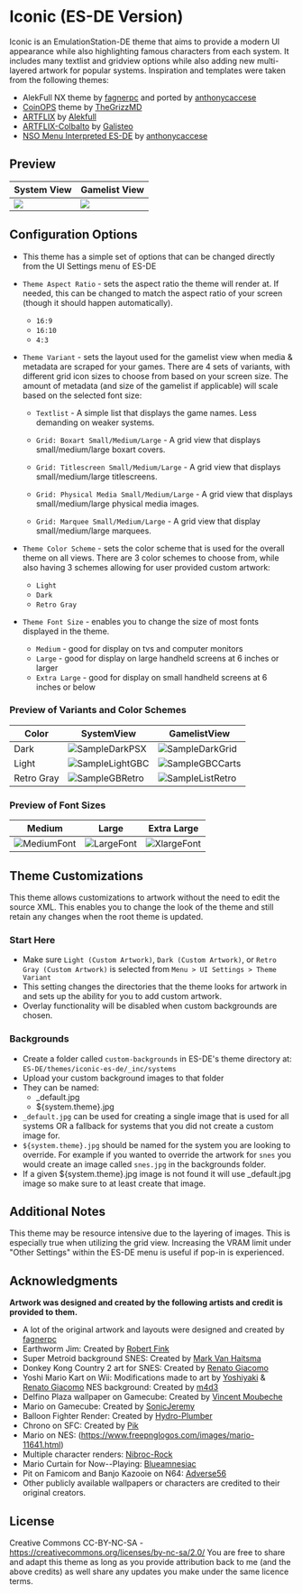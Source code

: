 # Iconic (ES-DE Version)
Iconic is an EmulationStation-DE theme that aims to provide a modern UI appearance while also highlighting famous characters from each system. It includes many textlist and gridview options while also adding new multi-layered artwork for popular systems. Inspiration and templates were taken from the following themes:

   - AlekFull NX theme by [fagnerpc](https://github.com/fagnerpc) and ported by [anthonycaccese](https://github.com/anthonycaccese)
   - [CoinOPS](https://github.com/TheGrizzMD/coinops-es-de) theme by [TheGrizzMD](https://github.com/TheGrizzMD)
   - [ARTFLIX](https://github.com/fagnerpc/Alekfull-ARTFLIX/) by [Alekfull](https://github.com/fagnerpc/)
   - [ARTFLIX-Colbalto](https://github.com/galisteogames/ARTFLIX-Cobalto/) by [Galisteo](https://github.com/galisteogames/)
   - [NSO Menu Interpreted ES-DE](https://github.com/anthonycaccese/nso-menu-interpreted-es-de) by [anthonycaccese](https://github.com/anthonycaccese)



## **Preview**

| System View | Gamelist View |
| --- | --- |
| <img src="https://github.com/Siddy212/iconic-es-de/assets/60283021/e72b2a5f-59f5-473c-82ff-2e3910aff469">| <img src="https://github.com/Siddy212/iconic-es-de/assets/60283021/bcf06376-5990-40f0-b361-70e65f8b0e95"> |


## **Configuration Options**

- This theme has a simple set of options that can be changed directly from the UI Settings menu of ES-DE
- `Theme Aspect Ratio` - sets the aspect ratio the theme will render at. If needed, this can be changed to match the aspect ratio of your screen (though it should happen automatically).
   - `16:9`
   - `16:10`
   - `4:3`
- `Theme Variant` - sets the layout used for the gamelist view when media & metadata are scraped for your games.  There are 4 sets of variants, with different grid icon sizes to choose from based on your screen size. The amount of metadata (and size of the gamelist if applicable) will scale based on the selected font size:
   - `Textlist` - A simple list that displays the game names. Less demanding on weaker systems.
     
   - `Grid: Boxart Small/Medium/Large` - A grid view that displays small/medium/large boxart covers.
     
   - `Grid: Titlescreen Small/Medium/Large` - A grid view that displays small/medium/large titlescreens.
     
   - `Grid: Physical Media Small/Medium/Large` - A grid view that displays small/medium/large physical media images.
          
   - `Grid: Marquee Small/Medium/Large` - A grid view that display small/medium/large marquees.

     
- `Theme Color Scheme` - sets the color scheme that is used for the overall theme on all views.  There are 3 color schemes to choose from, while also having 3 schemes allowing for user provided custom artwork:
   - `Light`
   - `Dark`
   - `Retro Gray`
- `Theme Font Size` - enables you to change the size of most fonts displayed in the theme.
   - `Medium` - good for display on tvs and computer monitors
   - `Large` - good for display on large handheld screens at 6 inches or larger
   - `Extra Large` - good for display on small handheld screens at 6 inches or below

### **Preview of Variants and Color Schemes**







| Color | SystemView | GamelistView |
| --- | --- | --- |
|Dark|![SampleDarkPSX](https://github.com/Siddy212/iconic-es-de/assets/60283021/15097176-7914-4b5e-b1a8-0627dc81808b)|![SampleDarkGrid](https://github.com/Siddy212/iconic-es-de/assets/60283021/01b0fb75-43f5-4aef-95c5-75800cacd8a7)|
|Light|![SampleLightGBC](https://github.com/Siddy212/iconic-es-de/assets/60283021/c8d33ecf-ed11-4bbb-a463-a8cfad608bdf)|![SampleGBCCarts](https://github.com/Siddy212/iconic-es-de/assets/60283021/933506fc-5619-4838-946d-99d9919d5686)|
|Retro Gray|![SampleGBRetro](https://github.com/Siddy212/iconic-es-de/assets/60283021/6fa06cbf-87dc-4c18-ab07-fdc6c059b2a5)|![SampleListRetro](https://github.com/Siddy212/iconic-es-de/assets/60283021/9dde49d9-1872-431e-9a9a-8db14d2e14d0)|

### Preview of Font Sizes

| Medium | Large | Extra Large |
| --- | --- | --- |
| ![MediumFont](https://github.com/Siddy212/iconic-es-de/assets/60283021/e5ac8b50-09b7-4d39-b9cb-07744b9eaab6) | ![LargeFont](https://github.com/Siddy212/iconic-es-de/assets/60283021/7a177c71-2c67-4bc9-8c55-b314bfa99147) | ![XlargeFont](https://github.com/Siddy212/iconic-es-de/assets/60283021/d1e0710a-3eb7-4d72-a513-0cd1c41db091) | 









## **Theme Customizations**

This theme allows customizations to artwork without the need to edit the source XML.  This enables you to change the look of the theme and still retain any changes when the root theme is updated.

### Start Here 
- Make sure `Light (Custom Artwork)`, `Dark (Custom Artwork)`, or `Retro Gray (Custom Artwork)`  is selected from `Menu > UI Settings > Theme Variant`
- This setting changes the directories that the theme looks for artwork in and sets up the ability for you to add custom artwork.
- Overlay functionality will be disabled when custom backgrounds are chosen.

### Backgrounds
- Create a folder called `custom-backgrounds` in ES-DE's theme directory at: `ES-DE/themes/iconic-es-de/_inc/systems`
- Upload your custom background images to that folder
- They can be named:
    - _default.jpg
    - ${system.theme}.jpg
- `_default.jpg` can be used for creating a single image that is used for all systems OR a fallback for systems that you did not create a custom image for.
- `${system.theme}.jpg` should be named for the system you are looking to override.  For example if you wanted to override the artwork for `snes` you would create an image called `snes.jpg` in the backgrounds folder.
- If a given ${system.theme}.jpg image is not found it will use _default.jpg image so make sure to at least create that image.

## **Additional Notes**

This theme may be resource intensive due to the layering of images. This is especially true when utilizing the grid view. Increasing the VRAM limit under "Other Settings" within the ES-DE menu is useful if pop-in is experienced.

## **Acknowledgments**


**Artwork was designed and created by the following artists and credit is provided to them.**
   - A lot of the original artwork and layouts were designed and created by [fagnerpc](https://github.com/fagnerpc)
   - Earthworm Jim: Created by [Robert Fink](https://finklematter.artstation.com/) 
   - Super Metroid background SNES: Created by [Mark Van Haitsma](https://www.artstation.com/mvhaitsma)
   - Donkey Kong Country 2 art for SNES: Created by [Renato Giacomo](https://www.artstation.com/renatogiacomini)
   - Yoshi Mario Kart on Wii: Modifications made to art by [Yoshiyaki](https://www.deviantart.com/yoshiyaki) & [Renato Giacomo](https://www.artstation.com/renatogiacomini)
      NES background: Created by [m4d3](https://www.reddit.com/r/gaming/comments/1kspxe/my_take_on_super_mario_wallpaper_3d_rendering/)
   - Delfino Plaza wallpaper on Gamecube: Created by [Vincent Moubeche](https://www.artstation.com/artwork/Xn4Xo3)
   - Mario on Gamecube: Created by [SonicJeremy](https://www.deviantart.com/sonicjeremy)
   - Balloon Fighter Render: Created by [Hydro-Plumber](https://www.deviantart.com/hydro-plumber/gallery)
   - Chrono on SFC: Created by [Pik](https://gamebanana.com/mods/383835)
   - Mario on NES: (https://www.freepnglogos.com/images/mario-11641.html)
   - Multiple character renders: [Nibroc-Rock](https://www.deviantart.com/nibroc-rock)
   - Mario Curtain for Now--Playing: [Blueamnesiac](https://www.deviantart.com/blueamnesiac/art/SMB3-Curtain-Wallpaper-369156625)
   - Pit on Famicom and Banjo Kazooie on N64: [Adverse56](https://www.deviantart.com/adverse56)
   - Other publicly available wallpapers or characters are credited to their original creators.
     
## **License**
Creative Commons CC-BY-NC-SA - https://creativecommons.org/licenses/by-nc-sa/2.0/
You are free to share and adapt this theme as long as you provide attribution back to me (and the above credits) as well share any updates you make under the same licence terms.
